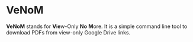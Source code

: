 # VeNoM
**VeNoM** stands for **V**i**e**w-Only **No** **M**ore. It is a simple command line tool to download PDFs
from view-only Google Drive links.
